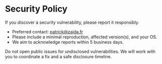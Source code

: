 # Security Policy

If you discover a security vulnerability, please report it responsibly.

- Preferred contact: patrick@zajda.fr
- Please include a minimal reproduction, affected version(s), and your OS.
- We aim to acknowledge reports within 5 business days.

Do not open public issues for undisclosed vulnerabilities. We will work with you to coordinate a fix and a safe disclosure timeline.

